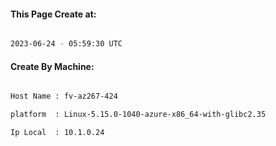 
   
#### This Page Create at:

```bash

2023-06-24 - 05:59:30 UTC

```

#### Create By Machine:

```bash

Host Name : fv-az267-424

platform  : Linux-5.15.0-1040-azure-x86_64-with-glibc2.35

Ip Local  : 10.1.0.24

```

